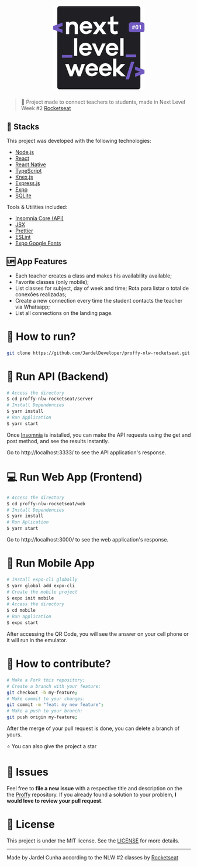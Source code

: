 <h1 align="center">
    <img alt="NextLevelWeek" title="#NextLevelWeek" src=".github/logo.svg" width="250px" />
</h1>

> :rocket: Project made to connect teachers to students, made in Next Level Week #2 [Rocketseat](https://rocketseat.com.br/)

## 🚀 Stacks
This project was developed with the following technologies:

- [Node.js](https://nodejs.org/en/)
- [React](https://reactjs.org)
- [React Native](https://reactnative.dev/) 
- [TypeScript](https://www.typescriptlang.org/docs)
- [Knex.js](http://knexjs.org/)
- [Express.js](https://expressjs.com/pt-br/guide/routing.html)
- [Expo](https://expo.io/)
- [SQLite](https://www.sqlite.org/docs.html)

Tools & Utilities included:

- [Insomnia Core (API)](https://support.insomnia.rest/)
- [JSX](https://jsx.github.io/doc.html)
- [Prettier](https://prettier.io/docs/en/index.html)
- [ESLint](https://eslint.org/docs/user-guide/getting-started)
- [Expo Google Fonts](https://github.com/expo/google-fonts)

## :up: App Features
- Each teacher creates a class and makes his availability available;
- Favorite classes (only mobile);
- List classes for subject, day of week and time; 
 Rota para listar o total de conexões realizadas;
- Create a new connection every time the student contacts the teacher via Whatsapp;
- List all connections on the landing page.

# :construction_worker: How to run?
```bash
git clone https://github.com/JardelDeveloper/proffy-nlw-rocketseat.git
```

# :incoming_envelope: Run API (Backend)
```bash
# Access the directory
$ cd proffy-nlw-rocketseat/server
# Install Dependencies
$ yarn install
# Run Apṕlication
$ yarn start
```
Once [Insomnia](https://insomnia.rest/download/core/?&ref=https%3A%2F%2Fwww.google.com%2F) is installed, you can make the API requests using the get and post method, and see the results instantly.

Go to http://localhost:3333/ to see the API application's response.

# :computer: Run Web App (Frontend)
```bash
# Access the directory 
$ cd proffy-nlw-rocketseat/web
# Install Dependencies
$ yarn install
# Run Aplication
$ yarn start
```
Go to http://localhost:3000/ to see the web application's response.

# :iphone: Run Mobile App
```bash
# Install expo-cli globally
$ yarn global add expo-cli 
# Create the mobile project
$ expo init mobile
# Access the directory
$ cd mobile
# Run application
$ expo start
```
After accessing the QR Code, you will see the answer on your cell phone or it will run in the emulator.

# 🤔 How to contribute?
```bash
# Make a Fork this repository;
# Create a branch with your feature: 
git checkout -b my-feature;
# Make commit to your changes: 
git commit -m "feat: my new feature";
# Make a push to your branch: 
git push origin my-feature;
```
After the merge of your pull request is done, you can delete a branch of yours.

:star: You can also give the project a star

# :wrench: Issues
Feel free to **file a new issue** with a respective title and description on the the [Proffy](https://github.com/JardelDeveloper/proffy-nlw-rocketseat/issues) repository. If you already found a solution to your problem, **I would love to review your pull request**.


# :memo: License
This project is under the MIT license. See the [LICENSE](LICENSE.md) for more details.

---

Made by Jardel Cunha according to the NLW #2 classes by [Rocketseat](https://rocketseat.com.br/)